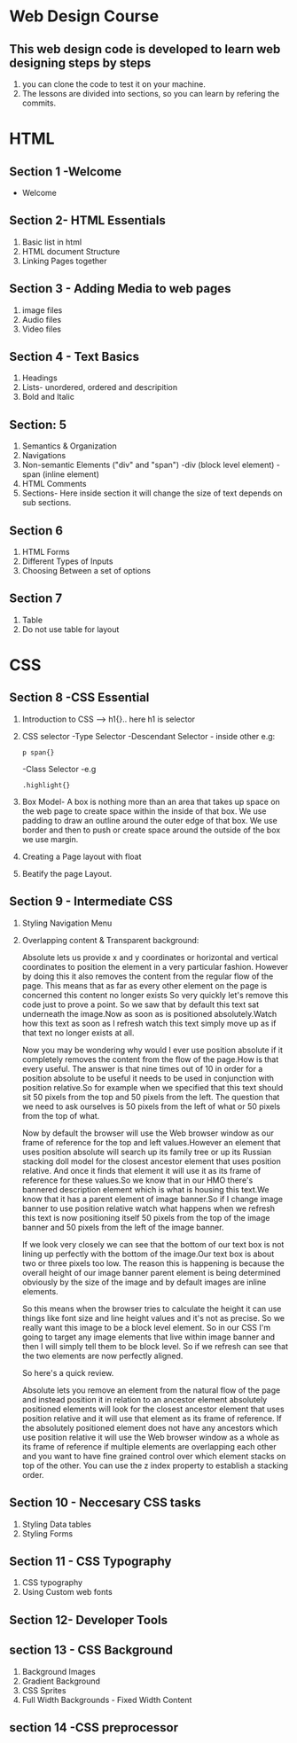 # Web Design Course

## This web design code is developed to learn web designing steps by steps

1. you can clone the code to test it on your machine.
2. The lessons are divided into sections, so you can learn by refering the commits.

# HTML

## Section 1 -Welcome
- Welcome

## Section 2- HTML Essentials

1. Basic list in html
2. HTML document Structure
3. Linking Pages together

## Section 3 - Adding Media to web pages
 1. image files
 2. Audio files
 3. Video files

 ## Section 4 - Text Basics
 1. Headings
 2. Lists- unordered, ordered and descripition 
 3. Bold and Italic

 ## Section: 5
 1. Semantics & Organization
 2. Navigations
 3. Non-semantic Elements ("div" and "span")
    -div (block level element)
    -span (inline element)
 4. HTML Comments
 5. Sections- Here inside section it will change the size of text depends on sub sections.

 ## Section 6
 1. HTML Forms
 2. Different Types of Inputs
 3. Choosing Between a set of options

 ## Section 7
 1. Table
 2. Do not use table for layout

# CSS

## Section 8 -CSS Essential
1. Introduction to CSS --> h1{}.. here h1 is selector
2. CSS selector
    -Type Selector
    -Descendant Selector - inside other e.g: 
    ```
    p span{}
    ```
    -Class Selector -e.g 
    ```
    .highlight{}
    ```
3. Box Model-
    A box is nothing more than an area that takes up space on the web page to create space within the inside of that box. We use padding to draw an outline around the outer edge of that box.
    We use border and then to push or create space around the outside of the box we use margin.

4. Creating a Page layout with float
5. Beatify the page Layout.

## Section 9 - Intermediate CSS
1. Styling Navigation Menu
2. Overlapping content & Transparent background:

    Absolute lets us provide x and y coordinates or horizontal and vertical coordinates to position the element in a very particular fashion. However by doing this it also removes the content from the regular flow of the page. This means that as far as every other element on the page is concerned this content no longer exists So very quickly let's remove this code just to prove a point. So we saw that by default this text sat underneath the image.Now as soon as is positioned absolutely.Watch how this text as soon as I refresh watch this text simply move up as if that text no longer exists at all.

    Now you may be wondering why would I ever use position absolute if it completely removes the content from the flow of the page.How is that every useful. The answer is that nine times out of 10 in order for a position absolute to be useful it needs to be used in conjunction with position relative.So for example when we specified that this text should sit 50 pixels from the top and 50 pixels from the left. The question that we need to ask ourselves is 50 pixels from the left of what or 50 pixels from the top of what.

    Now by default the browser will use the Web browser window as our frame of reference for the top and left values.However an element that uses position absolute will search up its family tree or up its Russian stacking doll model for the closest ancestor element that uses position relative. And once it finds that element it will use it as its frame of reference for these values.So we know that in our HMO there's bannered description element which is what is housing this text.We know that it has a parent element of image banner.So if I change image banner to use position relative watch what happens when we refresh this text is now positioning itself 50 pixels from the top of the image banner and 50 pixels from the left of the image banner.
    
    If we look very closely we can see that the bottom of our text box is not lining up perfectly with the bottom of the image.Our text box is about two or three pixels too low. The reason this is happening is because the overall height of our image banner parent element is being determined obviously by the size of the image and by default images are inline elements.

    So this means when the browser tries to calculate the height it can use things like font size and line height values and it's not as precise. So we really want this image to be a block level element. So in our CSS I'm going to target any image elements that live within image banner and then I will simply tell them to be block level. So if we refresh can see that the two elements are now perfectly aligned.

    So here's a quick review.
    
    Absolute lets you remove an element from the natural flow of the page and instead position it in relation to an ancestor element absolutely positioned elements will look for the closest ancestor element that uses position relative and it will use that element as its frame of reference. If the absolutely positioned element does not have any ancestors which use position relative it will use the Web browser window as a whole as its frame of reference if multiple elements are overlapping each other and you want to have fine grained control over which element stacks on top of the other. You can use the z index property to establish a stacking order.

## Section 10 - Neccesary CSS tasks
1. Styling Data tables
2. Styling Forms

## Section 11 - CSS Typography
1. CSS typography
2. Using Custom web fonts

## Section 12- Developer Tools

## section 13 - CSS Background
1. Background Images
2. Gradient Background
3. CSS Sprites
4. Full Width Backgrounds - Fixed Width Content

## section 14 -CSS preprocessor
